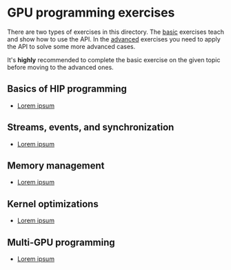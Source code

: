 # GPU programming exercises

There are two types of exercises in this directory.
The [basic](exercises/basics) exercises teach and show how to use the API.
In the [advanced](exercises/advanced) exercises you need to apply the API
to solve some more advanced cases.

It's **highly** recommended to complete the basic exercise on the given topic
before moving to the advanced ones.

## Basics of HIP programming

- [Lorem ipsum](exercises/basics/lorem)

## Streams, events, and synchronization

- [Lorem ipsum](exercises/basics/lorem)

## Memory management

- [Lorem ipsum](exercises/basics/lorem)

## Kernel optimizations

- [Lorem ipsum](exercises/basics/lorem)

## Multi-GPU programming

- [Lorem ipsum](exercises/basics/lorem)
